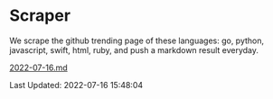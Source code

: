 # Scraper

We scrape the github trending page of these languages: go, python, javascript, swift, html, ruby, and push a markdown result everyday.

[2022-07-16.md](https://github.com/henson/Scraper/blob/master/2022-07-16.md)

Last Updated: 2022-07-16 15:48:04